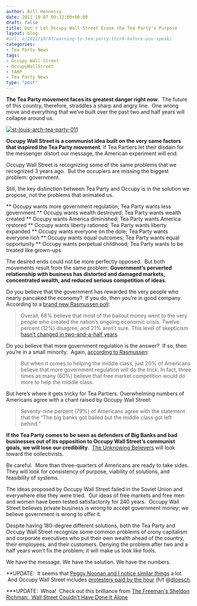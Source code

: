 ```yaml
---
author: Bill Hennessy
date: 2011-10-07 09:12:00+00:00
draft: false
title: Don't Let Occupy Wall Street Erase the Tea Party's Purpose
layout: blog
#url: e/2011/10/07/warning-to-tea-party-think-before-you-speak/
categories:
- Tea Party News
tags:
- Occupy Wall Street
- OccupyWallStreet
- TARP
- Tea Party News
type: "post"
---
```


**The Tea Party movement faces its greatest danger right now**.  The future of this country, therefore, straddles a sharp and angry line.  One wrong move and everything that we’ve built over the past two and half years will collapse around us.

[![st-louis-arch-tea-party-011](https://hennessysview.com/wp-content/uploads/2011/10/st-louis-arch-tea-party-011_thumb.jpg)
](https://hennessysview.com/wp-content/uploads/2011/10/st-louis-arch-tea-party-011.jpg)

**Occupy Wall Street is a communist idea built on the very same factors that inspired the Tea Party movement**. If Tea Partiers let their disdain for the messenger distort our message, the American experiment will end.

Occupy Wall Street is recognizing some of the same problems that we recognized 3 years ago.  But the occupiers are missing the biggest problem: government.

Still, the key distinction between Tea Party and Occupy is in the solution we propose, not the problems that animated us.




** Occupy wants more government regulation; Tea Party wants less government
** Occupy wants wealth destroyed; Tea Party wants wealth created
** Occupy wants America diminished; Tea Party wants America restored
** Occupy wants liberty rationed; Tea Party wants liberty expanded
** Occupy wants everyone on the dole; Tea Party wants everyone rich
** Occupy wants equal outcomes; Tea Party wants equal opportunity
** Occupy wants perpetual childhood; Tea Party wants to be treated like grown-ups


The desired ends could not be more perfectly opposed.  But both movements result from the same problem: **Government’s perverted relationship with business has distorted and damaged markets, concentrated wealth, and reduced serious competition of ideas**.

Do you believe that the government has rewarded the very people who nearly pancaked the economy?  If you do, then you’re in good company.  According to a [brand new Rasmussen poll](https://www.rasmussenreports.com/public_content/business/federal_bailout/october_2011/60_oppose_financial_bailouts_74_say_wall_street_benefited_most):



> Overall, 68% believe that most of the bailout money went to the very people who created the nation’s ongoing economic crisis. Twelve percent (12%) disagree, and 21% aren’t sure. This level of skepticism [hasn’t changed in two-and-a-half years](https://www.rasmussenreports.com/public_content/business/federal_bailout/march_2009/68_say_bailout_money_is_going_to_those_who_caused_the_economic_crisis).



Do you believe that more government regulation is the answer?  If so, then you’re in a small minority.  Again, [according to Rasmussen](https://www.rasmussenreports.com/public_content/business/federal_bailout/october_2011/public_divided_on_occupy_wall_street_protesters):



> But when it comes to helping the middle class, just 20% of Americans believe that more government regulation will do the trick. In fact, three times as many (60%) believe that free market competition would do more to help the middle class.



But here’s where it gets tricky for Tea Partiers. Overwhelming numbers of Americans agree with a chant raised by Occupy Wall Street:



> Seventy-nine percent (79%) of Americans agree with the statement that the “The big banks got bailed but the middle class got left behind."



**If the Tea Party comes to be seen as defenders of Big Banks and bad businesses out of its opposition to Occupy Wall Street’s communist goals, we will lose our credibility**.  [The Unknowing Believers](https://hennessysview.com/tea-party/unknowing-believers/?wpmp_switcher=desktop) will look toward the collectivists.

Be careful.  More than three-quarters of Americans are ready to take sides.  They will look for consistency of purpose, viability of solutions, and feasibility of systems.

The ideas proposed by Occupy Wall Street failed in the Soviet Union and everywhere else they were tried.  Our ideas of free markets and free men and women have been tested satisfactorily for 240 years.  Occupy Wall Street believes private business is wrong to accept government money; we believe government is wrong to offer it.

Despite having 180-degree different solutions, both the Tea Party and Occupy Wall Street recognize some common problems of crony capitalism and corporate executives who put their own wealth ahead of the country, their employees, and their customers. Denying the problem after two and a half years won't fix the problem; it will make us look like fools.

We have the message. We have the solution. We have the numbers.

**UPDATE:  It seems that [Peggy Noonan and I notice similar things](https://online.wsj.com/article/SB10001424052970203476804576615330515015042.html?mod=WSJ_Opinion_LEADTop#printMode) a lot.  And Occupy Wall Street includes [protesters paid by the hour](https://www.breitbart.tv/dc-organizer-admits-to-paying-occupy-dc-protesters/) (h/t @[dloesch](https://twitter.com/#!/DLoesch).

***UPDATE:  Whoa!  Check out this brilliance from [The Freeman's Sheldon Richman:  Wall Street Couldn't Have Done It Alone](https://www.thefreemanonline.org/anything-peaceful/wall-street-couldnt-have-done-it-alone/)
